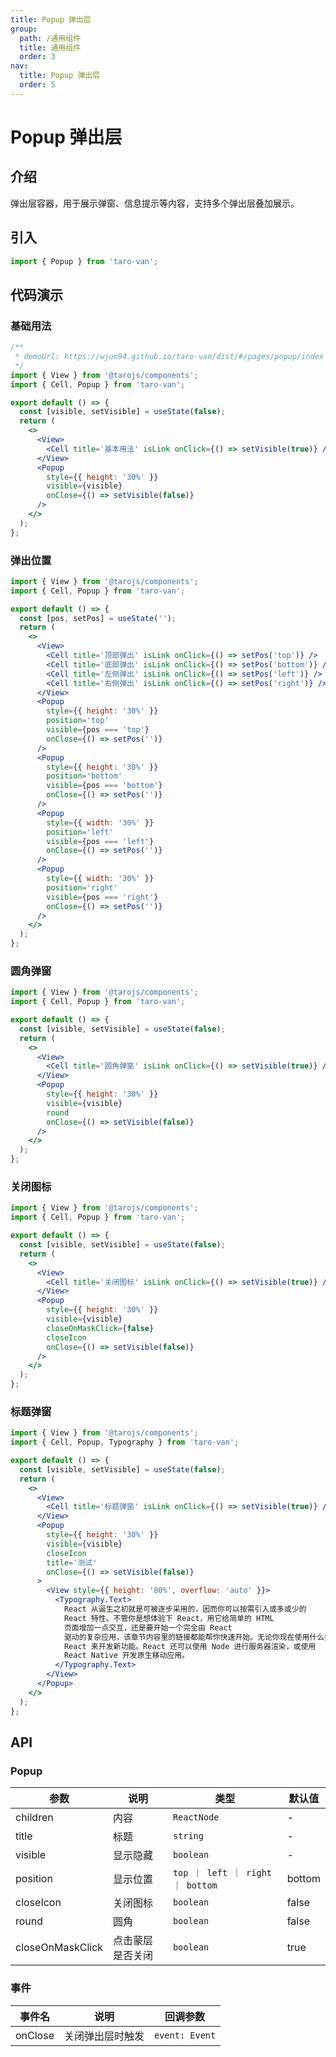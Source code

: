 ```yaml
---
title: Popup 弹出层
group:
  path: /通用组件
  title: 通用组件
  order: 3
nav:
  title: Popup 弹出层
  order: 5
---
```


# Popup 弹出层

## 介绍

弹出层容器，用于展示弹窗、信息提示等内容，支持多个弹出层叠加展示。

## 引入

```jsx | pure
import { Popup } from 'taro-van';
```

## 代码演示

### 基础用法

```jsx | iframe
/**
 * demoUrl: https://wjun94.github.io/taro-van/dist/#/pages/popup/index
 */
import { View } from '@tarojs/components';
import { Cell, Popup } from 'taro-van';

export default () => {
  const [visible, setVisible] = useState(false);
  return (
    <>
      <View>
        <Cell title='基本用法' isLink onClick={() => setVisible(true)} />
      </View>
      <Popup
        style={{ height: '30%' }}
        visible={visible}
        onClose={() => setVisible(false)}
      />
    </>
  );
};
```

### 弹出位置

```jsx | iframe
import { View } from '@tarojs/components';
import { Cell, Popup } from 'taro-van';

export default () => {
  const [pos, setPos] = useState('');
  return (
    <>
      <View>
        <Cell title='顶部弹出' isLink onClick={() => setPos('top')} />
        <Cell title='底部弹出' isLink onClick={() => setPos('bottom')} />
        <Cell title='左侧弹出' isLink onClick={() => setPos('left')} />
        <Cell title='右侧弹出' isLink onClick={() => setPos('right')} />
      </View>
      <Popup
        style={{ height: '30%' }}
        position='top'
        visible={pos === 'top'}
        onClose={() => setPos('')}
      />
      <Popup
        style={{ height: '30%' }}
        position='bottom'
        visible={pos === 'bottom'}
        onClose={() => setPos('')}
      />
      <Popup
        style={{ width: '30%' }}
        position='left'
        visible={pos === 'left'}
        onClose={() => setPos('')}
      />
      <Popup
        style={{ width: '30%' }}
        position='right'
        visible={pos === 'right'}
        onClose={() => setPos('')}
      />
    </>
  );
};
```

### 圆角弹窗

```jsx | iframe
import { View } from '@tarojs/components';
import { Cell, Popup } from 'taro-van';

export default () => {
  const [visible, setVisible] = useState(false);
  return (
    <>
      <View>
        <Cell title='圆角弹窗' isLink onClick={() => setVisible(true)} />
      </View>
      <Popup
        style={{ height: '30%' }}
        visible={visible}
        round
        onClose={() => setVisible(false)}
      />
    </>
  );
};
```

### 关闭图标

```jsx | iframe
import { View } from '@tarojs/components';
import { Cell, Popup } from 'taro-van';

export default () => {
  const [visible, setVisible] = useState(false);
  return (
    <>
      <View>
        <Cell title='关闭图标' isLink onClick={() => setVisible(true)} />
      </View>
      <Popup
        style={{ height: '30%' }}
        visible={visible}
        closeOnMaskClick={false}
        closeIcon
        onClose={() => setVisible(false)}
      />
    </>
  );
};
```

### 标题弹窗

```jsx | iframe
import { View } from '@tarojs/components';
import { Cell, Popup, Typography } from 'taro-van';

export default () => {
  const [visible, setVisible] = useState(false);
  return (
    <>
      <View>
        <Cell title='标题弹窗' isLink onClick={() => setVisible(true)} />
      </View>
      <Popup
        style={{ height: '30%' }}
        visible={visible}
        closeIcon
        title='测试'
        onClose={() => setVisible(false)}
      >
        <View style={{ height: '80%', overflow: 'auto' }}>
          <Typography.Text>
            React 从诞生之初就是可被逐步采用的，因而你可以按需引入或多或少的
            React 特性。不管你是想体验下 React，用它给简单的 HTML
            页面增加一点交互，还是要开始一个完全由 React
            驱动的复杂应用，该章节内容里的链接都能帮你快速开始。无论你现在使用什么技术栈，在无需重写现有代码的前提下，通过引入
            React 来开发新功能。React 还可以使用 Node 进行服务器渲染，或使用
            React Native 开发原生移动应用。
          </Typography.Text>
        </View>
      </Popup>
    </>
  );
};
```

## API

### Popup

| 参数             | 说明             | 类型                             | 默认值 |
| ---------------- | ---------------- | -------------------------------- | ------ |
| children         | 内容             | `ReactNode `                     | -      |
| title            | 标题             | `string `                        | -      |
| visible          | 显示隐藏         | `boolean`                        | -      |
| position         | 显示位置         | `top ｜ left ｜ right ｜ bottom` | bottom |
| closeIcon        | 关闭图标         | `boolean`                        | false  |
| round            | 圆角             | `boolean`                        | false  |
| closeOnMaskClick | 点击蒙层是否关闭 | `boolean`                        | true   |

### 事件

| 事件名  | 说明             | 回调参数       |
| ------- | ---------------- | -------------- |
| onClose | 关闭弹出层时触发 | `event: Event` |
